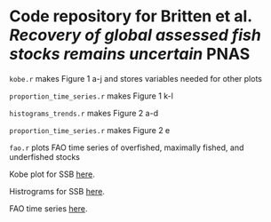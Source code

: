 # Code repository for Britten et al. *Recovery of global assessed fish stocks remains uncertain* PNAS 

`kobe.r` makes Figure 1 a-j and stores variables needed for other plots

`proportion_time_series.r` makes Figure 1 k-l

`histograms_trends.r` makes Figure 2 a-d

`proportion_time_series.r` makes Figure 2 e

`fao.r` plots FAO time series of overfished, maximally fished, and underfished stocks

Kobe plot for SSB [here](https://github.com/gregbritten/fisheries_uncertainty_public/blob/main/plots/kobe_plot_SSB.pdf).

Histrograms for SSB [here](https://github.com/gregbritten/fisheries_uncertainty_public/blob/main/plots/histograms_SSB.pdf).

FAO time series [here](https://github.com/gregbritten/fisheries_uncertainty_public/blob/main/plots/fao.pdf).
